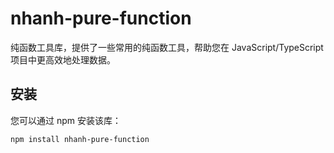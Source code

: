 # nhanh-pure-function

纯函数工具库，提供了一些常用的纯函数工具，帮助您在 JavaScript/TypeScript 项目中更高效地处理数据。

## 安装

您可以通过 npm 安装该库：

```bash
npm install nhanh-pure-function
